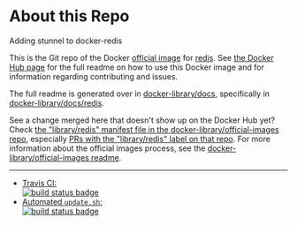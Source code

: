 # About this Repo

Adding stunnel to docker-redis

This is the Git repo of the Docker [official image](https://docs.docker.com/docker-hub/official_repos/) for [redis](https://registry.hub.docker.com/_/redis/). See [the Docker Hub page](https://registry.hub.docker.com/_/redis/) for the full readme on how to use this Docker image and for information regarding contributing and issues.

The full readme is generated over in [docker-library/docs](https://github.com/docker-library/docs), specifically in [docker-library/docs/redis](https://github.com/docker-library/docs/tree/master/redis).

See a change merged here that doesn't show up on the Docker Hub yet? Check [the "library/redis" manifest file in the docker-library/official-images repo](https://github.com/docker-library/official-images/blob/master/library/redis), especially [PRs with the "library/redis" label on that repo](https://github.com/docker-library/official-images/labels/library%2Fredis). For more information about the official images process, see the [docker-library/official-images readme](https://github.com/docker-library/official-images/blob/master/README.md).

---

-	[Travis CI:  
	![build status badge](https://img.shields.io/travis/docker-library/redis/master.svg)](https://travis-ci.org/docker-library/redis/branches)
-	[Automated `update.sh`:  
	![build status badge](https://doi-janky.infosiftr.net/job/update.sh/job/redis/badge/icon)](https://doi-janky.infosiftr.net/job/update.sh/job/redis)

<!-- THIS FILE IS GENERATED BY https://github.com/docker-library/docs/blob/master/generate-repo-stub-readme.sh -->
